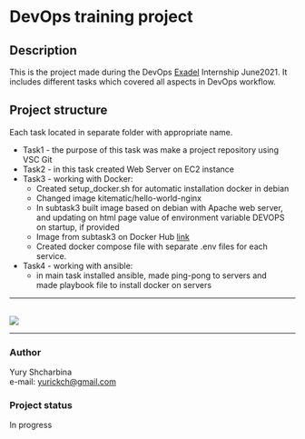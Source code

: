 # DevOps training project
## Description
This is the project made during the DevOps [Exadel](https://exadel.com/) Internship June2021.
It includes different
tasks which covered all aspects in DevOps workflow. 

## Project structure
Each task located in separate folder with appropriate name.
* Task1 - the purpose of this task was make a project repository using VSC Git
* Task2 - in this task created Web Server on EC2 instance
* Task3 - working with Docker:
  * Created setup_docker.sh for automatic installation docker in debian
  * Changed image kitematic/hello-world-nginx
  * In subtask3 built image based on debian with Apache web server,
    and updating on html page value of environment variable DEVOPS on
    startup, if provided
  * Image from subtask3 on Docker Hub [link](https://hub.docker.com/r/yurickch/test_web)
  * Created docker compose file with separate .env files for each service.  
* Task4 - working with ansible:
  * in main task installed ansible, made ping-pong to servers and  
    made playbook file to install docker on servers
___
<br><image src="https://github.com/YuryShcharbina/training_projects/workflows/test-docker/badge.svg?branch=master"><br>
___

### Author
Yury Shcharbina  
e-mail: yurickch@gmail.com

### Project status
In progress
